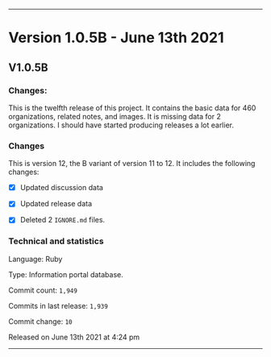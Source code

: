 ***

# Version 1.0.5B - June 13th 2021

## V1.0.5B

### Changes:

This is the twelfth release of this project. It contains the basic data for 460 organizations, <!-- (fork count minus 2) !--> related notes, and images. It is missing data for 2 organizations. I should have started producing releases a lot earlier.

### Changes

This is version 12, the B variant of version 11 to 12. It includes the following changes:

- [x] Updated discussion data

- [x] Updated release data

- [x] Deleted 2 `IGNORE.md` files.

### Technical and statistics

Language: Ruby

Type: Information portal database.

Commit count: `1,949`

Commits in last release: `1,939`

Commit change: `10`

Released on June 13th 2021 at 4:24 pm

***
